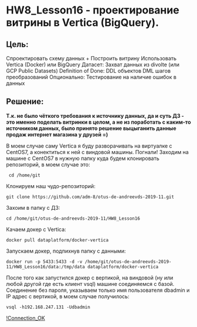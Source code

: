 # HW8_Lesson16 - проектирование витрины в Vertica (BigQuery).

## Цель: 
Спроектировать схему данных + Построить витрину Использовать Vertica (Docker) или BigQuery 
Датасет: Захват данных из divolte (или GCP Public Datasets) 
Definition of Done:  DDL объектов  DML шагов преобразований 
Опционально: Тестирование на наличие ошибок в данных

## Решение:

**Т.к. не было чёткого требования к источнику данных, да и суть ДЗ - это именно поделать витринки в целом, а не из поработать с каким-то источником данных, было принято решение выцыганить данные продаж интернет магазина у друзей =)**

В моем случае саму Vertica я буду разворачивать на виртуалке с CentOS7, а конектиться к ней с виндовой машины. Погнали! Заходим на машине с CentOS7 в нужную папку куда будем клонировать репозиторий, в моем случае это:
```
 cd /home/git
```

Клонируем наш чудо-репозиторий:
```
git clone https://github.com/adm-8/otus-de-andreevds-2019-11.git
```
 
Захоим в папку с ДЗ:
```
cd /home/git/otus-de-andreevds-2019-11/HW8_Lesson16
```

Качаем докер с Vertica:
```
docker pull dataplatform/docker-vertica
```

Запускаем докер, подпихнув папку с данными:
```
docker run -p 5433:5433 -d -v /home/git/otus-de-andreevds-2019-11/HW8_Lesson16/data:/tmp/data dataplatform/docker-vertica
```

После того как запустился докер с вертикой, на виндовой (ну или любой другой где есть клиент vsql) машине соединяемся с базой. Соединение без пароля, указываем только имя пользователя dbadmin и IP адрес с вертикой, в моем случае получилось:
```
vsql -h192.168.247.131 -Udbadmin
```
[!Connection_OK](https://raw.githubusercontent.com/adm-8/otus-de-andreevds-2019-11/master/HW8_Lesson16/_images/connection_ok.JPG)
